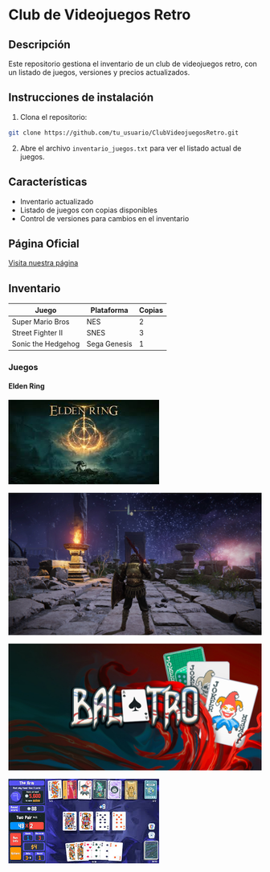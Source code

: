 # Club de Videojuegos Retro

## Descripción

Este repositorio gestiona el inventario de un club de videojuegos retro, con un listado de juegos, versiones y precios actualizados.

## Instrucciones de instalación
1. Clona el repositorio: 
```bash
git clone https://github.com/tu_usuario/ClubVideojuegosRetro.git
```
2. Abre el archivo `inventario_juegos.txt` para ver el listado actual de juegos.

## Características
- Inventario actualizado
- Listado de juegos con copias disponibles
- Control de versiones para cambios en el inventario

## Página Oficial

[Visita nuestra página](https://github.com/tu_usuario/ClubVideojuegosRetro)

## Inventario

| Juego                 | Plataforma   | Copias |
|-----------------------|--------------|--------|
| Super Mario Bros      | NES          | 2      |
| Street Fighter II     | SNES         | 3      |
| Sonic the Hedgehog    | Sega Genesis | 1      |

### Juegos

#### Elden Ring

![Elden Ring](imgs/elden-ring-logo.jpg)

![Elden Ring](imgs/elden-ring.jpg)

![Balatro](imgs/balatro-logo.jpg)

![Balatro](imgs/balatro.jpg)
